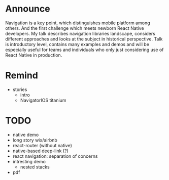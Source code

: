 # Announce
Navigation is a key point, which distinguishes mobile platform among others. And the first challenge which meets newborn React Native developers. My talk describes navigation libraries landscape, considers different approaches and looks at the subject in historical perspective. Talk is introductory level, contains many examples and demos and will be especially useful for teams and individuals who only just considering use of React Native in production.

# Remind
- stories
  - intro
  - NavigatorIOS titanium

# TODO
- native demo
- long story wix/airbnb
- react-router (without native)
- native-based deep-link (?)
- react navigation: separation of concerns
- intresting demo
  - nested stacks
- pdf
